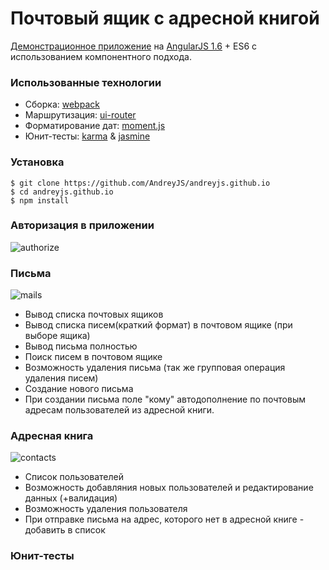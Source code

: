 # Почтовый ящик с адресной книгой
[Демонстрационное приложение](https://andreyjs.github.io) на [AngularJS 1.6](https://angularjs.org/) + ES6 с использованием компонентного подхода.

### Использованные технологии
 * Сборка: [webpack](http://webpack.github.io/)
 * Маршрутизация: [ui-router](https://ui-router.github.io/)
 * Форматирование дат: [moment.js](https://momentjs.com/)
 * Юнит-тесты: [karma](https://karma-runner.github.io/1.0/index.html) & [jasmine](https://jasmine.github.io/)
 
### Установка
```
$ git clone https://github.com/AndreyJS/andreyjs.github.io
$ cd andreyjs.github.io
$ npm install
```

### Авторизация в приложении 
![authorize](https://cldup.com/XwcaIZyF2f.png)

### Письма
![mails](https://cldup.com/_P2lyv532V.png)
 * Вывод списка почтовых ящиков 
 * Вывод списка писем(краткий формат) в почтовом ящике (при выборе ящика) 
 * Вывод письма полностью 
 * Поиск писем в почтовом ящике 
 * Возможность удаления письма (так же групповая операция удаления писем) 
 * Создание нового письма 
 * При создании письма поле "кому" автодополнение по почтовым адресам пользователей из адресной книги. 

### Адресная книга
![contacts](https://cldup.com/V33IxfERPQ.png)
 * Список пользователей 
 * Возможность добавляния новых пользователей и редактирование данных (+валидация) 
 * Возможность удаления пользователя 
 * При отправке письма на адрес, которого нет в адресной книге - добавить в список 

### Юнит-тесты
